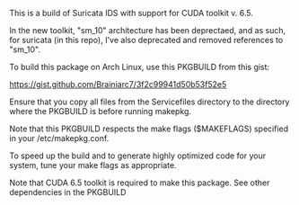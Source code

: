 This is a build of Suricata IDS with support for CUDA toolkit v. 6.5.

In the new toolkit, "sm_10" architecture has been deprectaed, and as such, for suricata (in this repo), I've also deprecated and removed references to "sm_10".

To build this package on Arch Linux, use this PKGBUILD from this gist:

https://gist.github.com/Brainiarc7/3f2c99941d50b53f52e5

Ensure that you copy all files from the Servicefiles directory to the directory where the PKGBUILD is before running makepkg.

Note that this PKGBUILD respects the make flags ($MAKEFLAGS) specified in your /etc/makepkg.conf.

To speed up the build and to generate highly optimized code for your system, tune your make flags as appropriate.

Note that CUDA 6.5 toolkit is required to make this package. See other dependencies in the PKGBUILD


